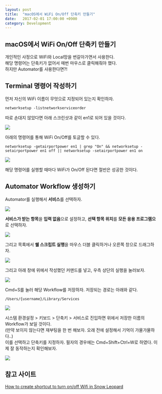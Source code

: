 ```yaml
---
layout: post
title:  "macOS에서 WiFi On/Off 단축키 만들기"
date:   2017-02-01 17:00:00 +0900
category: Development
---
```


## macOS에서 WiFi On/Off 단축키 만들기
개인적인 사정으로 WiFi와 Local망을 번갈아가면서 사용한다.  
해당 명령어는 단축키가 없어서 매번 마우스로 클릭해줘야 했다.  
하지만 Automator를 사용한다면?!  


## Terminal 명령어 작성하기

먼저 자신의 WiFi 이름이 무엇으로 지정되어 있는지 확인하자.  

```Terminal
networksetup -listnetworkserviceorder
```

따로 손대지 않았다면 아래 스크린샷과 같이 en1로 되어 있을 것이다.  

![]({{site.baseurl}}/assets/2017-02-01-Create_shortcut_WiFi_On_Off/1.png)  

아래의 명령어를 통해 WiFi On/Off를 토글할 수 있다.  

```Terminal
networksetup -getairportpower en1 | grep "On" && networksetup -setairportpower en1 off || networksetup -setairportpower en1 on
```

![]({{site.baseurl}}/assets/2017-02-01-Create_shortcut_WiFi_On_Off/2.png)  

해당 명령어를 실행할 때마다 WiFi가 On/Off 된다면 절반은 성공한 것이다.  


## Automator Workflow 생성하기  
Automator를 실행해서 **서비스**를 선택하자.  

![]({{site.baseurl}}/assets/2017-02-01-Create_shortcut_WiFi_On_Off/3.png)  

**서비스가 받는 항목**을 **입력 없음**으로 설정하고, **선택 항목 위치**를 **모든 응용 프로그램으**로 선택하자.  

![]({{site.baseurl}}/assets/2017-02-01-Create_shortcut_WiFi_On_Off/4.png)  

그리고 목록에서 **쉘 스크립트 실행**을 마우스 더블 클릭하거나 오른쪽 창으로 드래그하자.

![]({{site.baseurl}}/assets/2017-02-01-Create_shortcut_WiFi_On_Off/5.png)  

그리고 아래 창에 위에서 작성했던 커맨드를 넣고, 우측 상단의 실행을 눌러보자.  

![]({{site.baseurl}}/assets/2017-02-01-Create_shortcut_WiFi_On_Off/6.png)  

Cmd+S를 눌러 해당 Workflow를 저장하자. 저장되는 경로는 아래와 같다.    
```path
/Users/{username}/Library/Services
```

![]({{site.baseurl}}/assets/2017-02-01-Create_shortcut_WiFi_On_Off/7.png)  

시스템 환경설정 > 키보드 > 단축키 > 서비스로 진입하면 위에서 저장한 이름의 Workflow가 보일 것이다.  
(만약 보이지 않는다면 재부팅을 한 번 해보자. 오래 전에 설정해서 기억이 가물가물하다..)  
이를 선택하고 단축키를 지정하자. 필자의 경우에는 Cmd+Shift+Ctrl+W로 하였다. 이제 잘 동작하는지 확인해보자.  

![]({{site.baseurl}}/assets/2017-02-01-Create_shortcut_WiFi_On_Off/8.png)  


## 참고 사이트
[How to create shortcut to turn on/off Wifi in Snow Leopard](https://discussions.apple.com/thread/5077807#25858327)